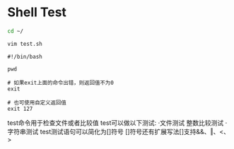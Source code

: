 # Shell Test

```bash
cd ~/

vim test.sh
```



```shell
#!/bin/bash

pwd

# 如果exit上面的命令出错，则返回值不为0
exit

# 也可使用自定义返回值
exit 127
```

test命令用于检查文件或者比较值
test可以做以下测试:
·文件测试
整数比较测试
·字符串测试
test测试语句可以简化为[]符号
[]符号还有扩展写法[]支持&&、‖、<、>

